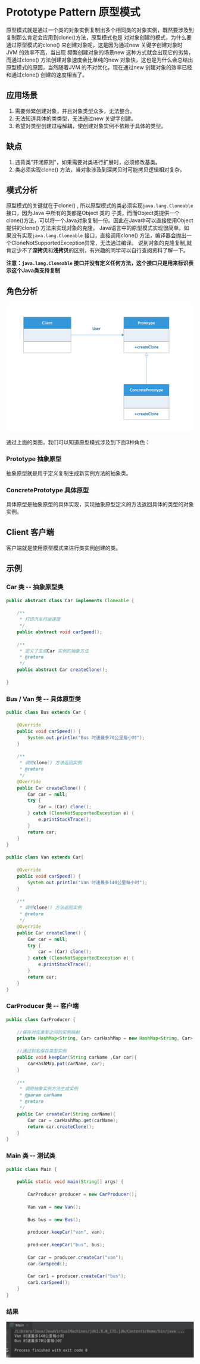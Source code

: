 # Prototype Pattern 原型模式

原型模式就是通过一个类的对象实例复制出多个相同类的对象实例，既然要涉及到复制那么肯定会应用到clone()方法，原型模式也是
对对象创建的模式，为什么要通过原型模式的clone() 来创建对象呢，这是因为通过new 关键字创建对象时JVM 的效率不高，当出现
频繁创建对象的场景new 这种方式就会出现它的劣势，而通过clone() 方法创建对象速度会比单纯的new 对象快，这也是为什么会总结出
原型模式的原因，当然随着JVM 的不对优化，现在通过new 创建对象的效率已经和通过clone() 创建的速度相当了。

## 应用场景

1. 需要频繁创建对象，并且对象类型众多，无法整合。
2. 无法知道具体的类类型，无法通过new 关键字创建。
3. 希望对类型创建过程解耦，使创建对象实例不依赖于具体的类型。

## 缺点

1. 违背类"开闭原则"，如果需要对类进行扩展时，必须修改基类。
2. 类必须实现clone() 方法，当对象涉及到深拷贝时可能拷贝逻辑相对复杂。

## 模式分析

原型模式的关键就在于clone() , 所以原型模式的类必须实现`java.lang.Cloneable` 接口，因为Java 中所有的类都是Object 类的
子类，而而Object类提供一个clone()方法，可以将一个Java对象复制一份。因此在Java中可以直接使用Object提供的clone() 方法来实现对象的克隆，
Java语言中的原型模式实现很简单。如果没有实现`java.lang.Cloneable` 接口，直接调用clone() 方法，编译器会抛出一个CloneNotSupportedException异常，无法通过编译。
说到对象的克隆复制,就肯定少不了**深拷贝**和**浅拷贝**的区别，有兴趣的同学可以自行查阅资料了解一下。

**注意：`java.lang.Cloneable` 接口并没有定义任何方法，这个接口只是用来标识表示这个Java类支持复制**

## 角色分析

![prototype类图](../../static/prototype.png)

通过上面的类图，我们可以知道原型模式涉及到下面3种角色：

### Prototype 抽象原型

抽象原型就是用于定义复制生成新实例方法的抽象类。

### ConcretePrototype 具体原型

具体原型是抽象原型的具体实现，实现抽象原型定义的方法返回具体的类型的对象实例。

## Client 客户端

客户端就是使用原型模式来进行类实例创建的类。

## 示例

### Car 类 -- 抽象原型类

```java
public abstract class Car implements Cloneable {

    /**
     * 打印汽车行驶速度
     */
    public abstract void carSpeed();

    /**
     * 定义了生成Car 实例的抽象方法
     * @return
     */
    public abstract Car createClone();

}
```

### Bus / Van 类 -- 具体原型类

```java
public class Bus extends Car {

    @Override
    public void carSpeed() {
        System.out.println("Bus 时速最多70公里每小时");
    }

    /**
     * 调用clone() 方法返回实例
     * @return
     */
    @Override
    public Car createClone() {
        Car car = null;
        try {
            car = (Car) clone();
        } catch (CloneNotSupportedException e) {
            e.printStackTrace();
        }
        return car;
    }
}

public class Van extends Car{

    @Override
    public void carSpeed() {
        System.out.println("Van 时速最多140公里每小时");
    }

    /**
     * 调用clone() 方法返回实例
     * @return
     */
    @Override
    public Car createClone() {
        Car car = null;
        try {
            car = (Car) clone();
        } catch (CloneNotSupportedException e) {
            e.printStackTrace();
        }
        return car;
    }
}

```

### CarProducer 类 -- 客户端

```java
public class CarProducer {

    //保存对应类型之间的实例映射
    private HashMap<String, Car> carHashMap = new HashMap<String, Car>();

    //通过别名保存类型实例
    public void keepCar(String carName ,Car car){
        carHashMap.put(carName, car);
    }

    /**
     * 调用抽象实例方法生成实例
     * @param carName
     * @return
     */
    public Car createCar(String carName){
        Car car = carHashMap.get(carName);
        return car.createClone();
    }
}
```

### Main 类 -- 测试类

```java
public class Main {

    public static void main(String[] args) {

        CarProducer producer = new CarProducer();

        Van van = new Van();

        Bus bus = new Bus();

        producer.keepCar("van", van);

        producer.keepCar("bus", bus);

        Car car = producer.createCar("van");
        car.carSpeed();

        Car car1 = producer.createCar("bus");
        car1.carSpeed();
    }
}
```

### 结果

![示例结果图](../../static/prototype-result.png)